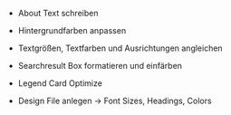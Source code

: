 * About Text schreiben
* Hintergrundfarben anpassen
* Textgrößen, Textfarben und Ausrichtungen angleichen
* Searchresult Box formatieren und einfärben
* Legend Card Optimize

* Design File anlegen -> Font Sizes, Headings, Colors